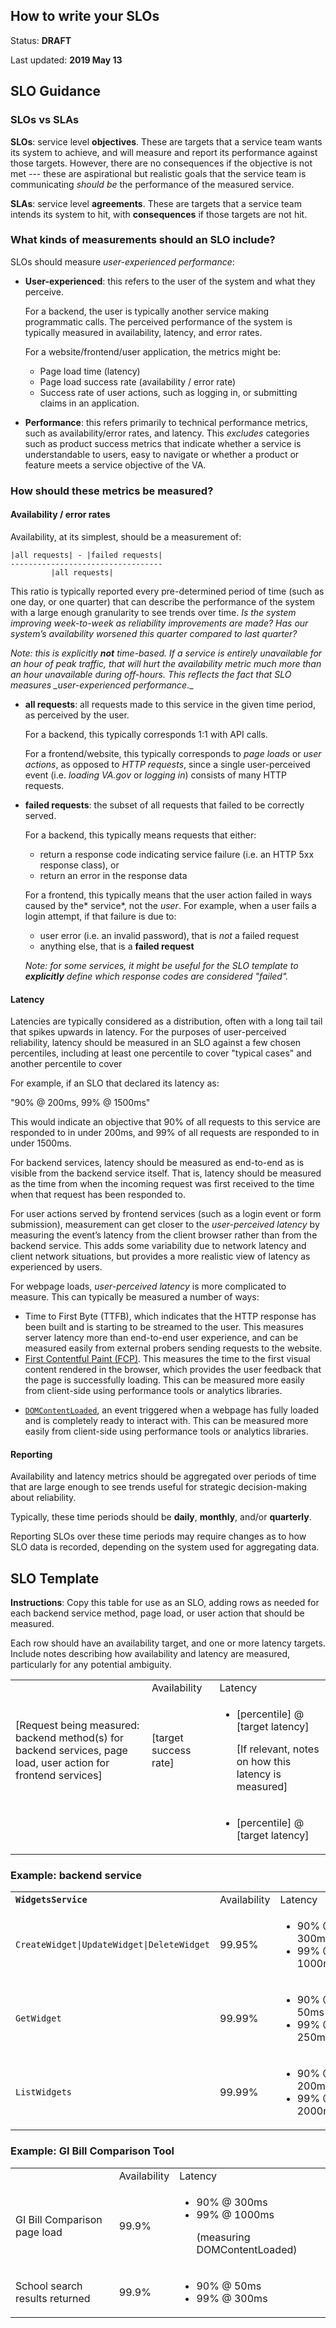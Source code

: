 ## How to write your SLOs

Status: **DRAFT**

Last updated: **2019 May 13**

## SLO Guidance

### SLOs vs SLAs

**SLOs**: service level **objectives**. These are targets that a service team wants its system to achieve, and will measure and report its performance against those targets. However, there are no consequences if the objective is not met --- these are aspirational but realistic goals that the service team is communicating _should be_ the performance of the measured service.

**SLAs**: service level **agreements**. These are targets that a service team intends its system to hit, with **consequences** if those targets are not hit.

### What kinds of measurements should an SLO include?

SLOs should measure _user-experienced performance_:

- **User-experienced**: this refers to the user of the system and what they perceive.

  For a backend, the user is typically another service making programmatic calls. The perceived performance of the system is typically measured in availability, latency, and error rates.

  For a website/frontend/user application, the metrics might be:

  - Page load time (latency)
  - Page load success rate (availability / error rate)
  - Success rate of user actions, such as logging in, or submitting claims in an application.

- **Performance**: this refers primarily to technical performance metrics, such as availability/error rates, and latency. This _excludes_ categories such as product success metrics that indicate whether a service is understandable to users, easy to navigate or whether a product or feature meets a service objective of the VA.

### How should these metrics be measured?

#### Availability / error rates

Availability, at its simplest, should be a measurement of:

```
|all requests| - |failed requests|
----------------------------------
         |all requests|
```

This ratio is typically reported every pre-determined period of time (such as one day, or one quarter) that can describe the performance of the system with a large enough granularity to see trends over time. _Is the system improving week-to-week as reliability improvements are made? Has our system’s availability worsened this quarter compared to last quarter?_

_Note: this is explicitly **not** time-based. If a service is entirely unavailable for an hour of peak traffic, that will hurt the availability metric much more than an hour unavailable during off-hours. This reflects the fact that SLO measures \_user-experienced performance_.\_

- **all requests**: all requests made to this service in the given time period, as perceived by the user.

  For a backend, this typically corresponds 1:1 with API calls.

  For a frontend/website, this typically corresponds to _page loads_ or _user actions_, as opposed to _HTTP requests_, since a single user-perceived event (i.e. _loading VA.gov_ or _logging in_) consists of many HTTP requests.

- **failed requests**: the subset of all requests that failed to be correctly served.

  For a backend, this typically means requests that either:

  - return a response code indicating service failure (i.e. an HTTP 5xx response class), or
  - return an error in the response data

  For a frontend, this typically means that the user action failed in ways caused by the* service*, not the _user_. For example, when a user fails a login attempt, if that failure is due to:

  - user error (i.e. an invalid password), that is _not_ a failed request
  - anything else, that is a **failed request**

  _Note: for some services, it might be useful for the SLO template to **explicitly** define which response codes are considered "failed"._

#### Latency

Latencies are typically considered as a distribution, often with a long tail tail that spikes upwards in latency. For the purposes of user-perceived reliability, latency should be measured in an SLO against a few chosen percentiles, including at least one percentile to cover "typical cases" and another percentile to cover

For example, if an SLO that declared its latency as:

"90% @ 200ms, 99% @ 1500ms"

This would indicate an objective that 90% of all requests to this service are responded to in under 200ms, and 99% of all requests are responded to in under 1500ms.

For backend services, latency should be measured as end-to-end as is visible from the backend service itself. That is, latency should be measured as the time from when the incoming request was first received to the time when that request has been responded to.

For user actions served by frontend services (such as a login event or form submission), measurement can get closer to the _user-perceived latency_ by measuring the event’s latency from the client browser rather than from the backend service. This adds some variability due to network latency and client network situations, but provides a more realistic view of latency as experienced by users.

For webpage loads, _user-perceived latency_ is more complicated to measure. This can typically be measured a number of ways:

- Time to First Byte (TTFB), which indicates that the HTTP response has been built and is starting to be streamed to the user. This measures server latency more than end-to-end user experience, and can be measured easily from external probers sending requests to the website.
- [First Contentful Paint (FCP)](https://developers.google.com/web/tools/lighthouse/audits/first-contentful-paint). This measures the time to the first visual content rendered in the browser, which provides the user feedback that the page is successfully loading. This can be measured more easily from client-side using performance tools or analytics libraries.

* [`DOMContentLoaded`](https://developer.mozilla.org/en-US/docs/Web/API/Document/DOMContentLoaded_event), an event triggered when a webpage has fully loaded and is completely ready to interact with. This can be measured more easily from client-side using performance tools or analytics libraries.

#### Reporting

Availability and latency metrics should be aggregated over periods of time that are large enough to see trends useful for strategic decision-making about reliability.

Typically, these time periods should be **daily**, **monthly**, and/or **quarterly**.

Reporting SLOs over these time periods may require changes as to how SLO data is recorded, depending on the system used for aggregating data.

## SLO Template

**Instructions**: Copy this table for use as an SLO, adding rows as needed for each backend service method, page load, or user action that should be measured.

Each row should have an availability target, and one or more latency targets. Include notes describing how availability and latency are measured, particularly for any potential ambiguity.

<table>
  <tr>
   <td>
   </td>
   <td>Availability 
   </td>
   <td>Latency 
   </td>
  </tr>
  <tr>
   <td>[Request being measured: backend method(s) for backend services, page load, user action for frontend services]
   </td>
   <td>[target success rate]
   </td>
   <td>
<ul>

<li>[percentile] @ [target latency]

[If relevant, notes on how this latency is measured]

</li>
</ul>
   </td>
  </tr>
  <tr>
   <td>
   </td>
   <td>
   </td>
   <td>
<ul>

<li>[percentile] @ [target latency]
</li>
</ul>
   </td>
  </tr>
</table>

### Example: backend service

<table>
  <tr>
   <td><strong><code>WidgetsService</code></strong>
   </td>
   <td>Availability 
   </td>
   <td>Latency 
   </td>
  </tr>
  <tr>
   <td>
      <code>CreateWidget|UpdateWidget|DeleteWidget</code>
   </td>
   <td>99.95%
   </td>
   <td>
<ul>

<li>90% @ 300ms

<li>99% @ 1000ms
</li>
</ul>
   </td>
  </tr>
  <tr>
   <td><code>GetWidget</code>
   </td>
   <td>99.99%
   </td>
   <td>
<ul>

<li>90% @ 50ms

<li>99% @ 250ms
</li>
</ul>
   </td>
  </tr>
  <tr>
   <td><code>ListWidgets</code>
   </td>
   <td>99.99%
   </td>
   <td>
<ul>

<li>90% @ 200ms

<li>99% @ 2000ms
</li>
</ul>
   </td>
  </tr>
</table>

### Example: GI Bill Comparison Tool

<table>
  <tr>
   <td>
   </td>
   <td>Availability 
   </td>
   <td>Latency 
   </td>
  </tr>
  <tr>
   <td>GI Bill Comparison page load
   </td>
   <td>99.9%
   </td>
   <td>
<ul>

<li>90% @ 300ms

<li>99% @ 1000ms

(measuring DOMContentLoaded)

</li>
</ul>
   </td>
  </tr>
  <tr>
   <td>School search results returned
   </td>
   <td>99.9%
   </td>
   <td>
<ul>

<li>90% @ 50ms

<li>99% @ 300ms
</li>
</ul>
   </td>
  </tr>
</table>

